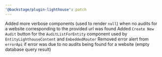 ```yaml
---
'@backstage/plugin-lighthouse': patch
---
```


Added more verbose components (used to render `null`) when no audits for a website corresponding to the provided url was found
Added `Create New Audit` button for the `AuditListForEntity` component used by `EntityLighthouseContent` and `EmbeddedRouter`
Removed error alert from `errorApi` if error was due to no audits being found for a website (empty database query result)

